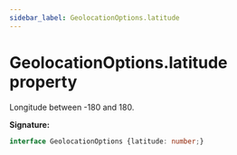```yaml
---
sidebar_label: GeolocationOptions.latitude
---
```

# GeolocationOptions.latitude property

Longitude between -180 and 180.

**Signature:**

```typescript
interface GeolocationOptions {latitude: number;}
```
